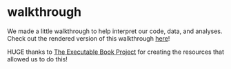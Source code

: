 # walkthrough

We made a little walkthrough to help interpret our code, data, and analyses.
Check out the rendered version of this walkthrough [here](https://netneurolab.github.io/markello_transcriptome/)!

HUGE thanks to [The Executable Book Project](https://executablebooks.org/en/latest/) for creating the resources that allowed us to do this!
